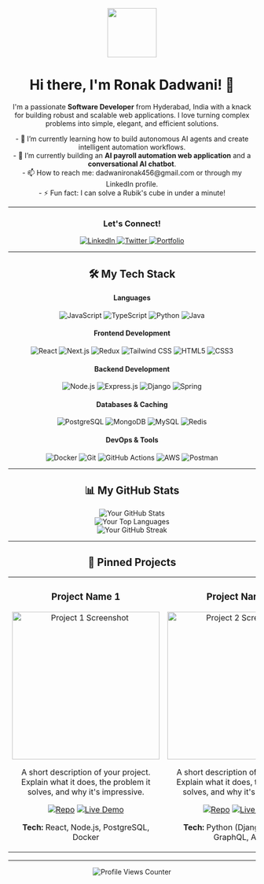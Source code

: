 <div align="center">
  <img src="https://media.giphy.com/media/M9gbBd9nbDrOTu1Mqx/giphy.gif" width="100" height="100" />
  <h1>
    Hi there, I'm Ronak Dadwani! 👋
  </h1>
</div>

<div align="center">
  <p>
    I'm a passionate <strong>Software Developer</strong> from Hyderabad, India with a knack for building robust and scalable web applications. I love turning complex problems into simple, elegant, and efficient solutions.
  </p>
  <p>
    - 🌱 I’m currently learning how to build autonomous AI agents and create intelligent automation workflows. <br>
    - 🔭 I’m currently building an <strong>AI payroll automation web application</strong> and a <strong>conversational AI chatbot</strong>. <br>
<!--     - 👯 I’m looking to collaborate on open-source projects related to [Your Interests, e.g., FinTech, AI, etc.]. <br> -->
    - 📫 How to reach me: dadwanironak456@gmail.com or through my LinkedIn profile. <br>
<!--     - 😄 Pronouns: [He/Him, She/Her, They/Them, etc.] <br> -->
    - ⚡ Fun fact: I can solve a Rubik's cube in under a minute!
  </p>
</div>

---

<div align="center">
  <h3>Let's Connect!</h3>
  <a href="https://www.linkedin.com/in/ronakdadwani/" target="_blank">
    <img src="https://img.shields.io/badge/LinkedIn-0077B5?style=for-the-badge&logo=linkedin&logoColor=white" alt="LinkedIn">
  </a>
  <a href="https://twitter.com/YOUR_TWITTER_USERNAME" target="_blank">
    <img src="https://img.shields.io/badge/Twitter-1DA1F2?style=for-the-badge&logo=twitter&logoColor=white" alt="Twitter">
  </a>
  <a href="[YOUR_PORTFOLIO_OR_BLOG_URL]" target="_blank">
    <img src="https://img.shields.io/badge/Portfolio-333333?style=for-the-badge&logo=google-chrome&logoColor=white" alt="Portfolio">
  </a>
</div>

---

<h2 align="center">🛠️ My Tech Stack</h2>
<div align="center">
  
  <h4>Languages</h4>
  <p>
    <img src="https://img.shields.io/badge/JavaScript-F7DF1E?style=for-the-badge&logo=javascript&logoColor=black" alt="JavaScript">
    <img src="https://img.shields.io/badge/TypeScript-3178C6?style=for-the-badge&logo=typescript&logoColor=white" alt="TypeScript">
    <img src="https://img.shields.io/badge/Python-3776AB?style=for-the-badge&logo=python&logoColor=white" alt="Python">
    <img src="https://img.shields.io/badge/Java-ED8B00?style=for-the-badge&logo=openjdk&logoColor=white" alt="Java">
    </p>

  <h4>Frontend Development</h4>
  <p>
    <img src="https://img.shields.io/badge/React-20232A?style=for-the-badge&logo=react&logoColor=61DAFB" alt="React">
    <img src="https://img.shields.io/badge/Next.js-000000?style=for-the-badge&logo=nextdotjs&logoColor=white" alt="Next.js">
    <img src="https://img.shields.io/badge/Redux-593D88?style=for-the-badge&logo=redux&logoColor=white" alt="Redux">
    <img src="https://img.shields.io/badge/Tailwind_CSS-38B2AC?style=for-the-badge&logo=tailwind-css&logoColor=white" alt="Tailwind CSS">
    <img src="https://img.shields.io/badge/HTML5-E34F26?style=for-the-badge&logo=html5&logoColor=white" alt="HTML5">
    <img src="https://img.shields.io/badge/CSS3-1572B6?style=for-the-badge&logo=css3&logoColor=white" alt="CSS3">
  </p>
  
  <h4>Backend Development</h4>
  <p>
    <img src="https://img.shields.io/badge/Node.js-339933?style=for-the-badge&logo=nodedotjs&logoColor=white" alt="Node.js">
    <img src="https://img.shields.io/badge/Express.js-000000?style=for-the-badge&logo=express&logoColor=white" alt="Express.js">
    <img src="https://img.shields.io/badge/Django-092E20?style=for-the-badge&logo=django&logoColor=white" alt="Django">
    <img src="https://img.shields.io/badge/Spring-6DB33F?style=for-the-badge&logo=spring&logoColor=white" alt="Spring">
  </p>
  
  <h4>Databases & Caching</h4>
  <p>
    <img src="https://img.shields.io/badge/PostgreSQL-316192?style=for-the-badge&logo=postgresql&logoColor=white" alt="PostgreSQL">
    <img src="https://img.shields.io/badge/MongoDB-4EA94B?style=for-the-badge&logo=mongodb&logoColor=white" alt="MongoDB">
    <img src="https://img.shields.io/badge/MySQL-4479A1?style=for-the-badge&logo=mysql&logoColor=white" alt="MySQL">
    <img src="https://img.shields.io/badge/Redis-DC382D?style=for-the-badge&logo=redis&logoColor=white" alt="Redis">
  </p>
  
  <h4>DevOps & Tools</h4>
  <p>
    <img src="https://img.shields.io/badge/Docker-2496ED?style=for-the-badge&logo=docker&logoColor=white" alt="Docker">
    <img src="https://img.shields.io/badge/Git-F05032?style=for-the-badge&logo=git&logoColor=white" alt="Git">
    <img src="https://img.shields.io/badge/GitHub_Actions-2088FF?style=for-the-badge&logo=github-actions&logoColor=white" alt="GitHub Actions">
    <img src="https://img.shields.io/badge/Amazon_AWS-232F3E?style=for-the-badge&logo=amazon-aws&logoColor=white" alt="AWS">
    <img src="https://img.shields.io/badge/Postman-FF6C37?style=for-the-badge&logo=postman&logoColor=white" alt="Postman">
  </p>
</div>

---

<h2 align="center">📊 My GitHub Stats</h2>

<div align="center">
  <img src="https://github-readme-stats.vercel.app/api?username=YOUR_GITHUB_USERNAME&show_icons=true&theme=tokyonight&include_all_commits=true&count_private=true" alt="Your GitHub Stats" />
  <br/>
  <img src="https://github-readme-stats.vercel.app/api/top-langs/?username=YOUR_GITHUB_USERNAME&layout=compact&theme=tokyonight&langs_count=8" alt="Your Top Languages" />
  <br/>
  <img src="https://github-readme-streak-stats.herokuapp.com/?user=YOUR_GITHUB_USERNAME&theme=tokyonight" alt="Your GitHub Streak" />
</div>

---

<h2 align="center">📌 Pinned Projects</h2>
<table align="center" border="0" cellpadding="0" cellspacing="0">
  <tr align="center">
    <td width="33%">
      <h3 align="center">Project Name 1</h3>
      <a href="[LINK_TO_YOUR_PROJECT_REPO]">
        <img src="[LINK_TO_YOUR_PROJECT_IMAGE_OR_GIF]" alt="Project 1 Screenshot" width="300">
      </a>
      <p>
        A short description of your project. Explain what it does, the problem it solves, and why it's impressive.
      </p>
      <p>
        <a href="[LINK_TO_YOUR_PROJECT_REPO]"><img src="https://img.shields.io/badge/Repo-333?style=for-the-badge&logo=github" alt="Repo"></a>
        <a href="[LINK_TO_LIVE_DEMO]"><img src="https://img.shields.io/badge/Live-333?style=for-the-badge&logo=vercel" alt="Live Demo"></a>
      </p>
      <p>
        <strong>Tech:</strong> React, Node.js, PostgreSQL, Docker
      </p>
    </td>
    <td width="33%">
      <h3 align="center">Project Name 2</h3>
      <a href="[LINK_TO_YOUR_PROJECT_REPO]">
        <img src="[LINK_TO_YOUR_PROJECT_IMAGE_OR_GIF]" alt="Project 2 Screenshot" width="300">
      </a>
      <p>
        A short description of your project. Explain what it does, the problem it solves, and why it's impressive.
      </p>
      <p>
        <a href="[LINK_TO_YOUR_PROJECT_REPO]"><img src="https://img.shields.io/badge/Repo-333?style=for-the-badge&logo=github" alt="Repo"></a>
        <a href="[LINK_TO_LIVE_DEMO]"><img src="https://img.shields.io/badge/Live-333?style=for-the-badge&logo=vercel" alt="Live Demo"></a>
      </p>
      <p>
        <strong>Tech:</strong> Python (Django), Next.js, GraphQL, AWS
      </p>
    </td>
  </tr>
</table>

---

<div align="center">
  <img src="https://komarev.com/ghpvc/?username=YOUR_GITHUB_USERNAME&label=Profile%20Views&color=blueviolet&style=flat" alt="Profile Views Counter" />
</div>
